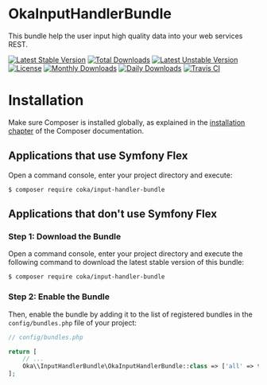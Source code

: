 OkaInputHandlerBundle
=====================

This bundle help the user input high quality data into your web services REST.

[![Latest Stable Version](https://poser.pugx.org/coka/input-handler-bundle/v/stable)](https://packagist.org/packages/coka/input-handler-bundle)
[![Total Downloads](https://poser.pugx.org/coka/input-handler-bundle/downloads)](https://packagist.org/packages/coka/input-handler-bundle)
[![Latest Unstable Version](https://poser.pugx.org/coka/input-handler-bundle/v/unstable)](https://packagist.org/packages/coka/input-handler-bundle)
[![License](https://poser.pugx.org/coka/input-handler-bundle/license)](https://packagist.org/packages/coka/input-handler-bundle)
[![Monthly Downloads](https://poser.pugx.org/coka/input-handler-bundle/d/monthly)](https://packagist.org/packages/coka/input-handler-bundle)
[![Daily Downloads](https://poser.pugx.org/coka/input-handler-bundle/d/daily)](https://packagist.org/packages/coka/input-handler-bundle)
[![Travis CI](https://travis-ci.com/CedrickOka/input-handler-bundle.svg?branch=master)](https://travis-ci.org/CedrickOka/input-handler-bundle)

Installation
============

Make sure Composer is installed globally, as explained in the
[installation chapter](https://getcomposer.org/doc/00-intro.md)
of the Composer documentation.

Applications that use Symfony Flex
----------------------------------

Open a command console, enter your project directory and execute:

```console
$ composer require coka/input-handler-bundle
```

Applications that don't use Symfony Flex
----------------------------------------

### Step 1: Download the Bundle

Open a command console, enter your project directory and execute the
following command to download the latest stable version of this bundle:

```console
$ composer require coka/input-handler-bundle
```

### Step 2: Enable the Bundle

Then, enable the bundle by adding it to the list of registered bundles
in the `config/bundles.php` file of your project:

```php
// config/bundles.php

return [
    // ...
    Oka\\InputHandlerBundle\OkaInputHandlerBundle::class => ['all' => true],
];
```
